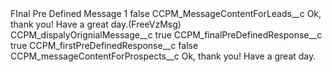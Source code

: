 <?xml version="1.0" encoding="UTF-8"?>
<CustomMetadata xmlns="http://soap.sforce.com/2006/04/metadata" xmlns:xsi="http://www.w3.org/2001/XMLSchema-instance" xmlns:xsd="http://www.w3.org/2001/XMLSchema">
    <label>FInal Pre Defined Message 1</label>
    <protected>false</protected>
    <values>
        <field>CCPM_MessageContentForLeads__c</field>
        <value xsi:type="xsd:string">Ok, thank you! Have a great day.(FreeVzMsg)</value>
    </values>
    <values>
        <field>CCPM_dispalyOrignialMessage__c</field>
        <value xsi:type="xsd:boolean">true</value>
    </values>
    <values>
        <field>CCPM_finalPreDefinedResponse__c</field>
        <value xsi:type="xsd:boolean">true</value>
    </values>
    <values>
        <field>CCPM_firstPreDefinedResponse__c</field>
        <value xsi:type="xsd:boolean">false</value>
    </values>
    <values>
        <field>CCPM_messageContentForProspects__c</field>
        <value xsi:type="xsd:string">Ok, thank you! Have a great day.</value>
    </values>
</CustomMetadata>
